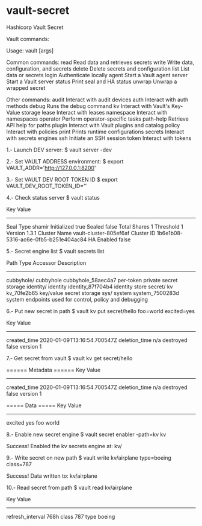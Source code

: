 # vault-secret
Hashicorp Vault Secret


Vault commands:

Usage: vault <command> [args]

Common commands:
    read        Read data and retrieves secrets
    write       Write data, configuration, and secrets
    delete      Delete secrets and configuration
    list        List data or secrets
    login       Authenticate locally
    agent       Start a Vault agent
    server      Start a Vault server
    status      Print seal and HA status
    unwrap      Unwrap a wrapped secret

Other commands:
    audit          Interact with audit devices
    auth           Interact with auth methods
    debug          Runs the debug command
    kv             Interact with Vault's Key-Value storage
    lease          Interact with leases
    namespace      Interact with namespaces
    operator       Perform operator-specific tasks
    path-help      Retrieve API help for paths
    plugin         Interact with Vault plugins and catalog
    policy         Interact with policies
    print          Prints runtime configurations
    secrets        Interact with secrets engines
    ssh            Initiate an SSH session
    token          Interact with tokens
    

1.- Launch DEV server:
$ vault server -dev

2.- Set VAULT ADDRESS environment:
$ export VAULT_ADDR='http://127.0.0.1:8200'

3.- Set VAULT DEV ROOT TOKEN ID
$ export VAULT_DEV_ROOT_TOKEN_ID='<TOKEN>'
  
4.- Check status server
$ vault status

Key             Value
---             -----
Seal Type       shamir
Initialized     true
Sealed          false
Total Shares    1
Threshold       1
Version         1.3.1
Cluster Name    vault-cluster-805ef6af
Cluster ID      1b6e1b08-5316-ac6e-0fb5-b251e404ac84
HA Enabled      false

5.- Secret engine list
$ vault secrets list

Path          Type         Accessor              Description
----          ----         --------              -----------
cubbyhole/    cubbyhole    cubbyhole_58aec4a7    per-token private secret storage
identity/     identity     identity_87f704b4     identity store
secret/       kv           kv_70fe2b65           key/value secret storage
sys/          system       system_7500283d       system endpoints used for control, policy and debugging

6.- Put new secret in path
$ vault kv put secret/hello foo=world excited=yes

Key              Value
---              -----
created_time     2020-01-09T13:16:54.700547Z
deletion_time    n/a
destroyed        false
version          1

7.- Get secret from vault
$ vault kv get secret/hello

====== Metadata ======
Key              Value
---              -----
created_time     2020-01-09T13:16:54.700547Z
deletion_time    n/a
destroyed        false
version          1

===== Data =====
Key        Value
---        -----
excited    yes
foo        world

8.- Enable new secret engine
$ vault secret enabler -path=kv kv

Success! Enabled the kv secrets engine at: kv/

9.- Write secret on new path
$ vault write kv/airplane type=boeing class=787

Success! Data written to: kv/airplane

10.- Read secret from path
$ vault read kv/airplane

Key                 Value
---                 -----
refresh_interval    768h
class               787
type                boeing

